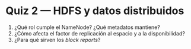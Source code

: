 # Quiz 2 — HDFS y datos distribuidos

1. ¿Qué rol cumple el NameNode? ¿Qué metadatos mantiene?  
2. ¿Cómo afecta el factor de replicación al espacio y a la disponibilidad?  
3. ¿Para qué sirven los *block reports*?

